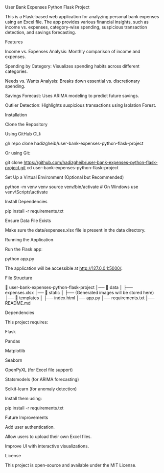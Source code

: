 User Bank Expenses Python Flask Project

This is a Flask-based web application for analyzing personal bank expenses using an Excel file. The app provides various financial insights, such as income vs. expenses, category-wise spending, suspicious transaction detection, and savings forecasting.

Features

Income vs. Expenses Analysis: Monthly comparison of income and expenses.

Spending by Category: Visualizes spending habits across different categories.

Needs vs. Wants Analysis: Breaks down essential vs. discretionary spending.

Savings Forecast: Uses ARIMA modeling to predict future savings.

Outlier Detection: Highlights suspicious transactions using Isolation Forest.

Installation

Clone the Repository

Using GitHub CLI:

gh repo clone hadizgheib/user-bank-expenses-python-flask-project

Or using Git:

git clone https://github.com/hadizgheib/user-bank-expenses-python-flask-project.git
cd user-bank-expenses-python-flask-project

Set Up a Virtual Environment (Optional but Recommended)

python -m venv venv
source venv/bin/activate  # On Windows use venv\Scripts\activate

Install Dependencies

pip install -r requirements.txt

Ensure Data File Exists

Make sure the data/expenses.xlsx file is present in the data directory.

Running the Application

Run the Flask app:

python app.py

The application will be accessible at http://127.0.0.1:5000/.

File Structure

📂 user-bank-expenses-python-flask-project
│── 📂 data
│   ├── expenses.xlsx
│── 📂 static
│   ├── (Generated images will be stored here)
│── 📂 templates
│   ├── index.html
│── app.py
│── requirements.txt
│── README.md

Dependencies

This project requires:

Flask

Pandas

Matplotlib

Seaborn

OpenPyXL (for Excel file support)

Statsmodels (for ARIMA forecasting)

Scikit-learn (for anomaly detection)

Install them using:

pip install -r requirements.txt

Future Improvements

Add user authentication.

Allow users to upload their own Excel files.

Improve UI with interactive visualizations.

License

This project is open-source and available under the MIT License.

